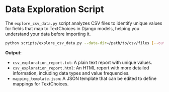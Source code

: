 # Data Exploration Script

The `explore_csv_data.py` script analyzes CSV files to identify unique values for fields that map to TextChoices in Django models, helping you understand your data before importing it.

```bash
python scripts/explore_csv_data.py --data-dir=/path/to/csv/files [--output-dir=./reports]
```

**Output:**

- `csv_exploration_report.txt`: A plain text report with unique values.
- `csv_exploration_report.html`: An HTML report with more detailed information, including data types and value frequencies.
- `mapping_template.json`: A JSON template that can be edited to define mappings for TextChoices.
